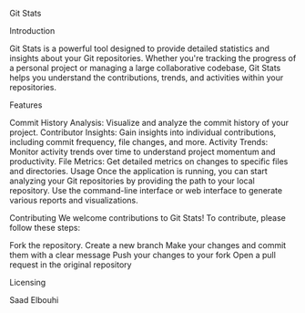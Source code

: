 
Git Stats



Introduction

Git Stats is a powerful tool designed to provide detailed statistics and insights about your Git repositories. Whether you're tracking the progress of a personal project or managing a large collaborative codebase, Git Stats helps you understand the contributions, trends, and activities within your repositories.

Features

Commit History Analysis: Visualize and analyze the commit history of your project.
Contributor Insights: Gain insights into individual contributions, including commit frequency, file changes, and more.
Activity Trends: Monitor activity trends over time to understand project momentum and productivity.
File Metrics: Get detailed metrics on changes to specific files and directories.
Usage
Once the application is running, you can start analyzing your Git repositories by providing the path to your local repository. Use the command-line interface or web interface to generate various reports and visualizations.

Contributing
We welcome contributions to Git Stats! To contribute, please follow these steps:

Fork the repository.
Create a new branch
Make your changes and commit them with a clear message
Push your changes to your fork
Open a pull request in the original repository

Licensing

Saad Elbouhi

